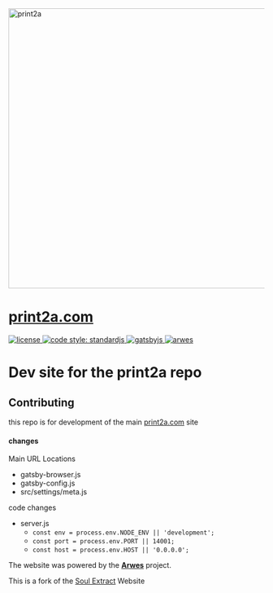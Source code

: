 <img width="550" src="./src/images/NotFound.gif" alt="print2a">

# [print2a.com](https://print2a.com)

<a href="https://github.com/MSFTserver/print2a.com/blob/master/LICENSE">
  <img src="https://img.shields.io/github/license/MSFTserver/print2a.com.svg?maxAge=2592000" alt="license" />
</a>
<a href="https://standardjs.com">
  <img src="https://img.shields.io/badge/code_style-standardjs-cccc44.svg?style=flat-square" alt="code style: standardjs">
</a>
<a href="http://gatsbyjs.org">
  <img src="https://img.shields.io/badge/maintained%20with-gatsby-663399.svg" alt="gatsbyjs" />
</a>
<a href="https://arwes.dev">
  <img src="https://img.shields.io/badge/powered%20by-arwes-02b2d4.svg" alt="arwes" />
</a>

# Dev site for the print2a repo

## Contributing

this repo is for development of the main [print2a.com](https://github.com/MSFTserver/print2a.com) site

#### changes

Main URL Locations
  - gatsby-browser.js
  - gatsby-config.js
  - src/settings/meta.js
  
code changes
  - server.js
     - `const env = process.env.NODE_ENV || 'development';`
     - `const port = process.env.PORT || 14001;`
     - `const host = process.env.HOST || '0.0.0.0';`

The website was powered by the **[Arwes](https://arwes.dev)** project.

This is a fork of the [Soul Extract](https://github.com/soulextract/soulextract.com) Website
